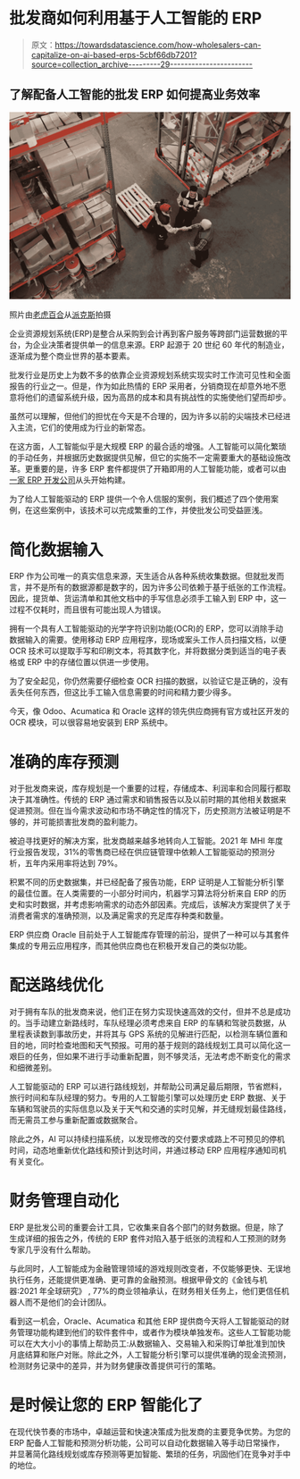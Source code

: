 # 批发商如何利用基于人工智能的 ERP

> 原文：<https://towardsdatascience.com/how-wholesalers-can-capitalize-on-ai-based-erps-5cbf66db7201?source=collection_archive---------29----------------------->

## 了解配备人工智能的批发 ERP 如何提高业务效率

![](img/38c5f74e5b2ef4523348bdb3d93252d2.png)

照片由[老虎百合](https://www.pexels.com/@tiger-lily?utm_content=attributionCopyText&utm_medium=referral&utm_source=pexels)从[派克斯](https://www.pexels.com/photo/men-working-in-a-warehouse-4481534/?utm_content=attributionCopyText&utm_medium=referral&utm_source=pexels)拍摄

企业资源规划系统(ERP)是整合从采购到会计再到客户服务等跨部门运营数据的平台，为企业决策者提供单一的信息来源。ERP 起源于 20 世纪 60 年代的制造业，逐渐成为整个商业世界的基本要素。

批发行业是历史上为数不多的依靠企业资源规划系统实现实时工作流可见性和全面报告的行业之一。但是，作为如此热情的 ERP 采用者，分销商现在却意外地不愿意将他们的遗留系统升级，因为高昂的成本和具有挑战性的实施使他们望而却步。

虽然可以理解，但他们的担忧在今天是不合理的，因为许多以前的尖端技术已经进入主流，它们的使用成为行业的新常态。

在这方面，人工智能似乎是大规模 ERP 的最合适的增强。人工智能可以简化繁琐的手动任务，并根据历史数据提供见解，但它的实施不一定需要重大的基础设施改革。更重要的是，许多 ERP 套件都提供了开箱即用的人工智能功能，或者可以由[一家 ERP 开发公司](https://www.itransition.com/services/erp)从头开始构建。

为了给人工智能驱动的 ERP 提供一个令人信服的案例，我们概述了四个使用案例，在这些案例中，该技术可以完成繁重的工作，并使批发公司受益匪浅。

# 简化数据输入

ERP 作为公司唯一的真实信息来源，天生适合从各种系统收集数据。但就批发而言，并不是所有的数据源都是数字的，因为许多公司依赖于基于纸张的工作流程。因此，提货单、货运清单和其他文档中的手写信息必须手工输入到 ERP 中，这一过程不仅耗时，而且很有可能出现人为错误。

拥有一个具有人工智能驱动的光学字符识别功能(OCR)的 ERP，您可以消除手动数据输入的需要。使用移动 ERP 应用程序，现场或案头工作人员扫描文档，以便 OCR 技术可以提取手写和印刷文本，将其数字化，并将数据分类到适当的电子表格或 ERP 中的存储位置以供进一步使用。

为了安全起见，你仍然需要仔细检查 OCR 扫描的数据，以验证它是正确的，没有丢失任何东西，但这比手工输入信息需要的时间和精力要少得多。

今天，像 Odoo、Acumatica 和 Oracle 这样的领先供应商拥有官方或社区开发的 OCR 模块，可以很容易地安装到 ERP 系统中。

# 准确的库存预测

对于批发商来说，库存规划是一个重要的过程，存储成本、利润率和合同履行都取决于其准确性。传统的 ERP 通过需求和销售报告以及以前时期的其他相关数据来促进预测。但在当今需求波动和市场不确定性的情况下，历史预测方法被证明是不够的，并可能损害批发商的盈利能力。

被迫寻找更好的解决方案，批发商越来越多地转向人工智能。2021 年 MHI 年度行业报告发现，31%的零售商已经在供应链管理中依赖人工智能驱动的预测分析，五年内采用率将达到 79%。

积累不同的历史数据集，并已经配备了报告功能，ERP 证明是人工智能分析引擎的最佳位置。在人类需要的一小部分时间内，机器学习算法将分析来自 ERP 的历史和实时数据，并考虑影响需求的动态外部因素。完成后，该解决方案提供了关于消费者需求的准确预测，以及满足需求的充足库存种类和数量。

ERP 供应商 Oracle 目前处于人工智能库存管理的前沿，提供了一种可以与其套件集成的专用云应用程序，而其他供应商也在积极开发自己的类似功能。

# 配送路线优化

对于拥有车队的批发商来说，他们正在努力实现快速高效的交付，但并不总是成功的。当手动建立新路线时，车队经理必须考虑来自 ERP 的车辆和驾驶员数据，从里程表读数到事故历史，并将其与 GPS 系统的见解进行匹配，以检测车辆位置和目的地，同时检查地图和天气预报。可用的基于规则的路线规划工具可以简化这一艰巨的任务，但如果不进行手动重新配置，则不够灵活，无法考虑不断变化的需求和细微差别。

人工智能驱动的 ERP 可以进行路线规划，并帮助公司满足最后期限，节省燃料，旅行时间和车队经理的努力。专用的人工智能引擎可以处理历史 ERP 数据、关于车辆和驾驶员的实际信息以及关于天气和交通的实时见解，并无缝规划最佳路线，而无需员工参与重新配置或数据聚合。

除此之外，AI 可以持续扫描系统，以发现修改的交付要求或路上不可预见的停机时间，动态地重新优化路线和预计到达时间，并通过移动 ERP 应用程序通知司机有关变化。

# 财务管理自动化

ERP 是批发公司的重要会计工具，它收集来自各个部门的财务数据。但是，除了生成详细的报告之外，传统的 ERP 套件对陷入基于纸张的流程和人工预测的财务专家几乎没有什么帮助。

与此同时，人工智能成为金融管理领域的游戏规则改变者，不仅能够更快、无误地执行任务，还能提供更准确、更可靠的金融预测。根据甲骨文的《金钱与机器:2021 年全球研究》 , 77%的商业领袖承认，在财务相关任务上，他们更信任机器人而不是他们的会计团队。

看到这一机会，Oracle、Acumatica 和其他 ERP 提供商今天将人工智能驱动的财务管理功能构建到他们的软件套件中，或者作为模块单独发布。这些人工智能功能可以在大大小小的事情上帮助员工:从数据输入、交易输入和采购订单批准到加快月底结算和账户对账。除此之外，人工智能分析引擎可以提供准确的现金流预测，检测财务记录中的差异，并为财务健康改善提供可行的策略。

# 是时候让您的 ERP 智能化了

在现代快节奏的市场中，卓越运营和快速决策成为批发商的主要竞争优势。为您的 ERP 配备人工智能和预测分析功能，公司可以自动化数据输入等手动日常操作，并显著简化路线规划或库存预测等更加智能、繁琐的任务，巩固他们在竞争对手中的地位。